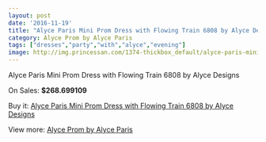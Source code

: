 ```yaml
---
layout: post
date: '2016-11-19'
title: "Alyce Paris Mini Prom Dress with Flowing Train 6808 by Alyce Designs"
category: Alyce Prom by Alyce Paris
tags: ["dresses","party","with","alyce","evening"]
image: http://img.princessan.com/1374-thickbox_default/alyce-paris-mini-prom-dress-with-flowing-train-6808-by-alyce-designs.jpg
---
```

Alyce Paris Mini Prom Dress with Flowing Train 6808 by Alyce Designs

On Sales: **$268.699109**
<a href="https://www.princessan.com/en/alyce-prom-by-alyce-paris/636-alyce-paris-mini-prom-dress-with-flowing-train-6808-by-alyce-designs.html"><amp-img layout="responsive" width="600" height="600" src="//img.princessan.com/1374-thickbox_default/alyce-paris-mini-prom-dress-with-flowing-train-6808-by-alyce-designs.jpg" alt="Alyce Paris Mini Prom Dress with Flowing Train 6808 by Alyce Designs 0" /></a>
<a href="https://www.princessan.com/en/alyce-prom-by-alyce-paris/636-alyce-paris-mini-prom-dress-with-flowing-train-6808-by-alyce-designs.html"><amp-img layout="responsive" width="600" height="600" src="//img.princessan.com/1375-thickbox_default/alyce-paris-mini-prom-dress-with-flowing-train-6808-by-alyce-designs.jpg" alt="Alyce Paris Mini Prom Dress with Flowing Train 6808 by Alyce Designs 1" /></a>

Buy it: [Alyce Paris Mini Prom Dress with Flowing Train 6808 by Alyce Designs](https://www.princessan.com/en/alyce-prom-by-alyce-paris/636-alyce-paris-mini-prom-dress-with-flowing-train-6808-by-alyce-designs.html "Alyce Paris Mini Prom Dress with Flowing Train 6808 by Alyce Designs")

View more: [Alyce Prom by Alyce Paris](https://www.princessan.com/en/8-alyce-prom-by-alyce-paris "Alyce Prom by Alyce Paris")